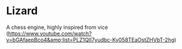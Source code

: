 # Lizard
A chess engine, highly inspired from vice (https://www.youtube.com/watch?v=bGAfaepBco4&amp;list=PLZ1QII7yudbc-Ky058TEaOstZHVbT-2hg)
